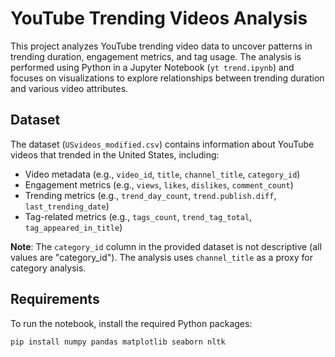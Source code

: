 # YouTube Trending Videos Analysis

This project analyzes YouTube trending video data to uncover patterns in trending duration, engagement metrics, and tag usage. The analysis is performed using Python in a Jupyter Notebook (`yt trend.ipynb`) and focuses on visualizations to explore relationships between trending duration and various video attributes.

## Dataset

The dataset (`USvideos_modified.csv`) contains information about YouTube videos that trended in the United States, including:
- Video metadata (e.g., `video_id`, `title`, `channel_title`, `category_id`)
- Engagement metrics (e.g., `views`, `likes`, `dislikes`, `comment_count`)
- Trending metrics (e.g., `trend_day_count`, `trend.publish.diff`, `last_trending_date`)
- Tag-related metrics (e.g., `tags_count`, `trend_tag_total`, `tag_appeared_in_title`)

**Note**: The `category_id` column in the provided dataset is not descriptive (all values are "category_id"). The analysis uses `channel_title` as a proxy for category analysis.

## Requirements

To run the notebook, install the required Python packages:

```bash
pip install numpy pandas matplotlib seaborn nltk
